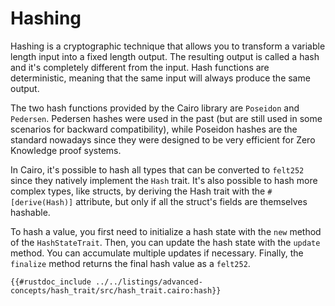 # Hashing

Hashing is a cryptographic technique that allows you to transform a variable length input into a fixed length output.
The resulting output is called a hash and it's completely different from the input.
Hash functions are deterministic, meaning that the same input will always produce the same output.

The two hash functions provided by the Cairo library are `Poseidon` and `Pedersen`.
Pedersen hashes were used in the past (but are still used in some scenarios for backward compatibility), while Poseidon hashes are the standard nowadays since they were designed to be very efficient for Zero Knowledge proof systems.

In Cairo, it's possible to hash all types that can be converted to `felt252` since they natively implement the `Hash` trait. It's also possible to hash more complex types, like structs, by deriving the Hash trait with the `#[derive(Hash)]` attribute, but only if all the struct's fields are themselves hashable.

To hash a value, you first need to initialize a hash state with the `new` method of the `HashStateTrait`. Then, you can update the hash state with the `update` method. You can accumulate multiple updates if necessary. Finally, the `finalize` method returns the final hash value as a `felt252`.

```cairo
{{#rustdoc_include ../../listings/advanced-concepts/hash_trait/src/hash_trait.cairo:hash}}
```

